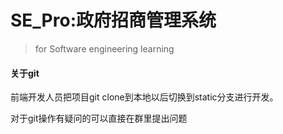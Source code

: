 # SE_Pro:政府招商管理系统
> for Software engineering  learning
>

#### 关于git

前端开发人员把项目git clone到本地以后切换到static分支进行开发。

对于git操作有疑问的可以直接在群里提出问题